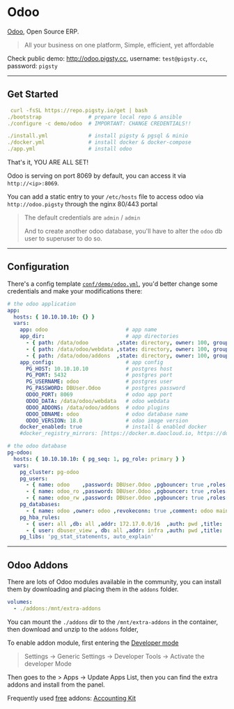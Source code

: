 # Odoo

[Odoo](https://www.odoo.com/), Open Source ERP.

> All your business on one platform, Simple, efficient, yet affordable

Check public demo: http://odoo.pigsty.cc, username: `test@pigsty.cc`, password: `pigsty`


--------

## Get Started

```yaml
 curl -fsSL https://repo.pigsty.io/get | bash
./bootstrap               # prepare local repo & ansible
./configure -c demo/odoo  # IMPORTANT: CHANGE CREDENTIALS!!

./install.yml             # install pigsty & pgsql & minio
./docker.yml              # install docker & docker-compose
./app.yml                 # install odoo
```

That's it, YOU ARE ALL SET!

Odoo is serving on port 8069 by default, you can access it via `http://<ip>:8069`.

You can add a static entry to your `/etc/hosts` file to access odoo via `http://odoo.pigsty` through the nginx 80/443 portal

> The default credentials are `admin` / `admin`
>
> And to create another odoo database, you'll have to alter the `odoo` db user to superuser to do so.


--------

## Configuration

There's a config template [`conf/demo/odoo.yml`](https://github.com/Vonng/pigsty/blob/main/conf/demo/odoo.yml), you'd better change some credentials and make your modifications there:

```yaml
# the odoo application
app:
  hosts: { 10.10.10.10: {} }
  vars:
    app: odoo                         # app name
    app_dir:                          # app directories
      - { path: /data/odoo         ,state: directory, owner: 100, group: 101 }
      - { path: /data/odoo/webdata ,state: directory, owner: 100, group: 101 }
      - { path: /data/odoo/addons  ,state: directory, owner: 100, group: 101 }
    app_config:                       # app config
      PG_HOST: 10.10.10.10            # postgres host
      PG_PORT: 5432                   # postgres port
      PG_USERNAME: odoo               # postgres user
      PG_PASSWORD: DBUser.Odoo        # postgres password
      ODOO_PORT: 8069                 # odoo app port
      ODOO_DATA: /data/odoo/webdata   # odoo webdata
      ODOO_ADDONS: /data/odoo/addons  # odoo plugins
      ODOO_DBNAME: odoo               # odoo database name
      ODOO_VERSION: 18.0              # odoo image version
    docker_enabled: true              # install & enabled docker
    #docker_registry_mirrors: [https://docker.m.daocloud.io, https://dockerproxy.com, https://docker.mirrors.ustc.edu.cn]

# the odoo database
pg-odoo:
  hosts: { 10.10.10.10: { pg_seq: 1, pg_role: primary } }
  vars:
    pg_cluster: pg-odoo
    pg_users:
      - { name: odoo    ,password: DBUser.Odoo ,pgbouncer: true ,roles: [ dbrole_admin ] , createdb: true ,comment: admin user for odoo service }
      - { name: odoo_ro ,password: DBUser.Odoo ,pgbouncer: true ,roles: [ dbrole_readonly ]  ,comment: read only user for odoo service  }
      - { name: odoo_rw ,password: DBUser.Odoo ,pgbouncer: true ,roles: [ dbrole_readwrite ] ,comment: read write user for odoo service }
    pg_databases:
      - { name: odoo ,owner: odoo ,revokeconn: true ,comment: odoo main database  }
    pg_hba_rules:
      - { user: all ,db: all ,addr: 172.17.0.0/16  ,auth: pwd ,title: 'allow access from local docker network' }
      - { user: dbuser_view , db: all ,addr: infra ,auth: pwd ,title: 'allow grafana dashboard access cmdb from infra nodes' }
    pg_libs: 'pg_stat_statements, auto_explain'
```



-------

## Odoo Addons

There are lots of Odoo modules available in the community, you can install them by downloading and placing them in the `addons` folder.

```yaml
volumes:
  - ./addons:/mnt/extra-addons
```

You can mount the `./addons` dir to the `/mnt/extra-addons` in the container, then download and unzip to the `addons` folder,

To enable addon module, first entering the [Developer mode](https://www.odoo.com/documentation/18.0/applications/general/developer_mode.html)

> Settings -> Generic Settings -> Developer Tools -> Activate the developer Mode

Then goes to the > Apps -> Update Apps List, then you can find the extra addons and install from the panel.

Frequently used [free](https://apps.odoo.com/apps/modules/browse?order=Downloads) addons: [Accounting Kit](https://apps.odoo.com/apps/modules/18.0/base_accounting_kit/)
